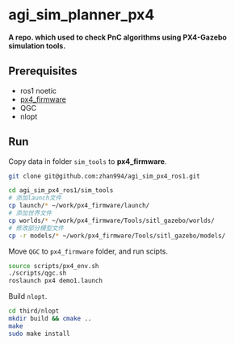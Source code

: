# agi_sim_planner_px4

**A repo. which used to check PnC algorithms using PX4-Gazebo simulation tools.**

## Prerequisites

- ros1 noetic
- [px4_firmware](https://docs.px4.io/main/en/ros/mavros_installation.html)
- QGC
- nlopt



## Run

Copy data in folder `sim_tools` to **px4_firmware**.

```bash
git clone git@github.com:zhan994/agi_sim_px4_ros1.git

cd agi_sim_px4_ros1/sim_tools
# 添加launch文件
cp launch/* ~/work/px4_firmware/launch/
# 添加世界文件
cp worlds/* ~/work/px4_firmware/Tools/sitl_gazebo/worlds/
# 修改部分模型文件
cp -r models/* ~/work/px4_firmware/Tools/sitl_gazebo/models/ 
```

Move `QGC` to `px4_firmware` folder, and run scipts.

```bash
source scripts/px4_env.sh
./scripts/qgc.sh
roslaunch px4 demo1.launch
```

Build `nlopt`.

```bash
cd third/nlopt
mkdir build && cmake ..
make
sudo make install
```
